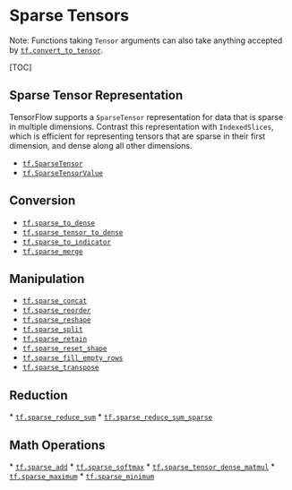 # Sparse Tensors

Note: Functions taking `Tensor` arguments can also take anything accepted by
<a href="../../api_docs/python/tf/convert_to_tensor.md"><code>tf.convert_to_tensor</code></a>.

[TOC]

<h2 id="Sparse_Tensor_Representation">Sparse Tensor Representation</h2>

TensorFlow supports a `SparseTensor` representation for data that is sparse
in multiple dimensions. Contrast this representation with `IndexedSlices`,
which is efficient for representing tensors that are sparse in their first
dimension, and dense along all other dimensions.

*   <a href="../../api_docs/python/tf/SparseTensor.md"><code>tf.SparseTensor</code></a>
*   <a href="../../api_docs/python/tf/SparseTensorValue.md"><code>tf.SparseTensorValue</code></a>

<h2 id="Conversion">Conversion</h2>

*   <a href="../../api_docs/python/tf/sparse_to_dense.md"><code>tf.sparse_to_dense</code></a>
*   <a href="../../api_docs/python/tf/sparse_tensor_to_dense.md"><code>tf.sparse_tensor_to_dense</code></a>
*   <a href="../../api_docs/python/tf/sparse_to_indicator.md"><code>tf.sparse_to_indicator</code></a>
*   <a href="../../api_docs/python/tf/sparse_merge.md"><code>tf.sparse_merge</code></a>

<h2 id="Manipulation">Manipulation</h2>

*   <a href="../../api_docs/python/tf/sparse_concat.md"><code>tf.sparse_concat</code></a>
*   <a href="../../api_docs/python/tf/sparse_reorder.md"><code>tf.sparse_reorder</code></a>
*   <a href="../../api_docs/python/tf/sparse_reshape.md"><code>tf.sparse_reshape</code></a>
*   <a href="../../api_docs/python/tf/sparse_split.md"><code>tf.sparse_split</code></a>
*   <a href="../../api_docs/python/tf/sparse_retain.md"><code>tf.sparse_retain</code></a>
*   <a href="../../api_docs/python/tf/sparse_reset_shape.md"><code>tf.sparse_reset_shape</code></a>
*   <a href="../../api_docs/python/tf/sparse_fill_empty_rows.md"><code>tf.sparse_fill_empty_rows</code></a>
*   <a href="../../api_docs/python/tf/sparse_transpose.md"><code>tf.sparse_transpose</code></a>

<h2 id="Reduction">Reduction</h2>
*   <a href="../../api_docs/python/tf/sparse_reduce_sum.md"><code>tf.sparse_reduce_sum</code></a>
*   <a href="../../api_docs/python/tf/sparse_reduce_sum_sparse.md"><code>tf.sparse_reduce_sum_sparse</code></a>

<h2 id="Math_Operations">Math Operations</h2>
*   <a href="../../api_docs/python/tf/sparse_add.md"><code>tf.sparse_add</code></a>
*   <a href="../../api_docs/python/tf/sparse_softmax.md"><code>tf.sparse_softmax</code></a>
*   <a href="../../api_docs/python/tf/sparse_tensor_dense_matmul.md"><code>tf.sparse_tensor_dense_matmul</code></a>
*   <a href="../../api_docs/python/tf/sparse_maximum.md"><code>tf.sparse_maximum</code></a>
*   <a href="../../api_docs/python/tf/sparse_minimum.md"><code>tf.sparse_minimum</code></a>
